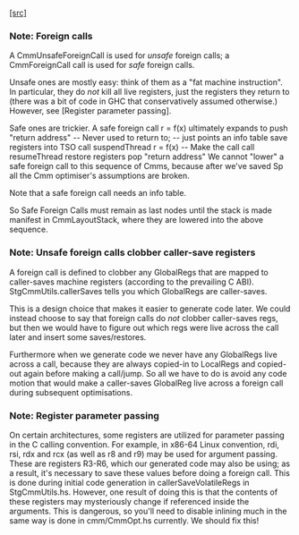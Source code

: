 [[src]](https://github.com/ghc/ghc/tree/master/compiler/cmm/CmmNode.hs)
### Note: Foreign calls

A CmmUnsafeForeignCall is used for *unsafe* foreign calls;
a CmmForeignCall call is used for *safe* foreign calls.

Unsafe ones are mostly easy: think of them as a "fat machine
instruction".  In particular, they do *not* kill all live registers,
just the registers they return to (there was a bit of code in GHC that
conservatively assumed otherwise.)  However, see [Register parameter passing].

Safe ones are trickier.  A safe foreign call
     r = f(x)
ultimately expands to
     push "return address"      -- Never used to return to;
                                -- just points an info table
     save registers into TSO
     call suspendThread
     r = f(x)                   -- Make the call
     call resumeThread
     restore registers
     pop "return address"
We cannot "lower" a safe foreign call to this sequence of Cmms, because
after we've saved Sp all the Cmm optimiser's assumptions are broken.

Note that a safe foreign call needs an info table.

So Safe Foreign Calls must remain as last nodes until the stack is
made manifest in CmmLayoutStack, where they are lowered into the above
sequence.


### Note: Unsafe foreign calls clobber caller-save registers


A foreign call is defined to clobber any GlobalRegs that are mapped to
caller-saves machine registers (according to the prevailing C ABI).
StgCmmUtils.callerSaves tells you which GlobalRegs are caller-saves.

This is a design choice that makes it easier to generate code later.
We could instead choose to say that foreign calls do *not* clobber
caller-saves regs, but then we would have to figure out which regs
were live across the call later and insert some saves/restores.

Furthermore when we generate code we never have any GlobalRegs live
across a call, because they are always copied-in to LocalRegs and
copied-out again before making a call/jump.  So all we have to do is
avoid any code motion that would make a caller-saves GlobalReg live
across a foreign call during subsequent optimisations.


### Note: Register parameter passing

On certain architectures, some registers are utilized for parameter
passing in the C calling convention.  For example, in x86-64 Linux
convention, rdi, rsi, rdx and rcx (as well as r8 and r9) may be used for
argument passing.  These are registers R3-R6, which our generated
code may also be using; as a result, it's necessary to save these
values before doing a foreign call.  This is done during initial
code generation in callerSaveVolatileRegs in StgCmmUtils.hs.  However,
one result of doing this is that the contents of these registers
may mysteriously change if referenced inside the arguments.  This
is dangerous, so you'll need to disable inlining much in the same
way is done in cmm/CmmOpt.hs currently.  We should fix this!
